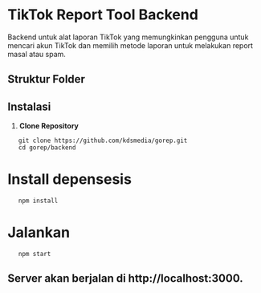 # TikTok Report Tool Backend

Backend untuk alat laporan TikTok yang memungkinkan pengguna untuk mencari akun TikTok dan memilih metode laporan untuk melakukan report masal atau spam.

## Struktur Folder


## Instalasi

1. **Clone Repository**

```
   git clone https://github.com/kdsmedia/gorep.git
   cd gorep/backend
```

# Install depensesis
```
   npm install
```

# Jalankan

```
   npm start
```

## Server akan berjalan di http://localhost:3000.

